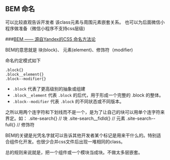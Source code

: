 ## BEM 命名

可以比较直观告诉开发者 该class元素与周围元素嵌套关系。 也可以为后面微信小程序做准备（微信小程序不支持css层级)

###[BEM —— 源自Yandex的CSS 命名方法论](https://segmentfault.com/a/1190000000391762)


BEM的意思就是 块(block)、 元素(element)、修饰符（modifier)

命名约定模式如下

	.block{}
	.block__element{}
	.block--modifier{}

- `.block` 代表了更高级别的抽象或组建
- `.block__element` 代表 `.block` 的后代，用于形成一个完整的 .block 的整体。
- `.block--modifier` 代表 `.block` 的不同状态或不同版本。

之所以用两个连字符和下划线而不是一个，是为了让自己的块可以用单个连字符来界定。如：
	.site-search{} // 块
	.site-search__fidld{} // 元素
	.site-search--full{} // 修饰符

BEM的关键是光凭名字就可以告诉其他开发者某个标记是用来干什么的。特别适合组件化开发。也很少合并css文件后出现一堆相同的class。

总的规则来说就是，把一个组件或一个模块当成块。不做太多层嵌套。
	